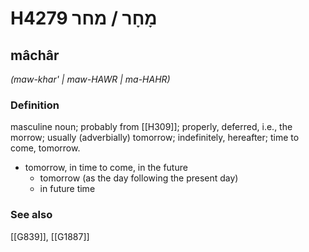 # H4279 מָחָר / מחר

## mâchâr

_(maw-khar' | maw-HAWR | ma-HAHR)_

### Definition

masculine noun; probably from [[H309]]; properly, deferred, i.e., the morrow; usually (adverbially) tomorrow; indefinitely, hereafter; time to come, tomorrow.

- tomorrow, in time to come, in the future
    - tomorrow (as the day following the present day)
    - in future time
### See also

[[G839]], [[G1887]]

